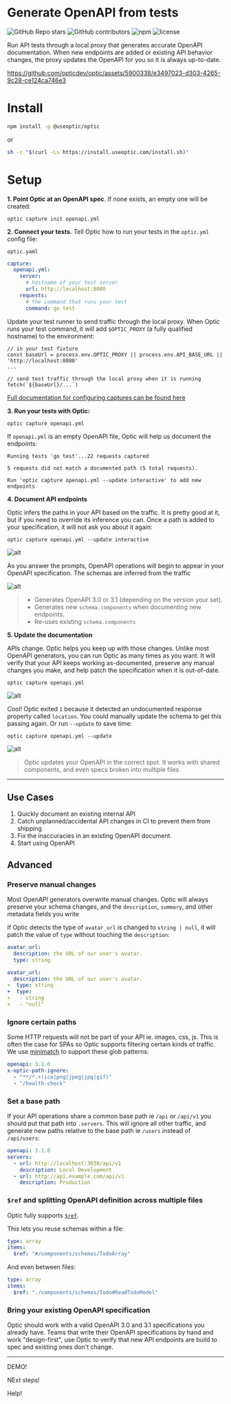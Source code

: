 # Generate OpenAPI from tests
![GitHub Repo stars](https://img.shields.io/github/stars/opticdev/optic?style=social) ![GitHub contributors](https://img.shields.io/github/contributors-anon/opticdev/optic?style=social) ![npm](https://img.shields.io/npm/dm/@useoptic/openapi-io?style=social) ![license](https://img.shields.io/github/license/opticdev/optic?style=social)

Run API tests through a local proxy that generates accurate OpenAPI documentation. When new endpoints are added or existing API behavior changes, the proxy updates the OpenAPI for you so it is always up-to-date. 


https://github.com/opticdev/optic/assets/5900338/e3497023-d303-4265-9c28-ce124ca746e3

# Install
```bash
npm install -g @useoptic/optic
```
or
```bash
sh -c "$(curl -Ls https://install.useoptic.com/install.sh)"
```

# Setup

**1. Point Optic at an OpenAPI spec**. If none exists, an empty one will be created:

```
optic capture init openapi.yml
```

**2. Connect your tests.** Tell Optic how to run your tests in the `optic.yml` config file: 

`optic.yaml`
```yaml
capture:
  openapi.yml:
    server:
      # hostname of your test server
      url: http://localhost:8080
    requests:
      # the command that runs your test
      command: go test
```

Update your test runner to send traffic through the local proxy. When Optic runs your test command, it will add `$OPTIC_PROXY` (a fully qualified hostname) to the environment: 

```
// in your test fixture
const baseUrl = process.env.OPTIC_PROXY || process.env.API_BASE_URL || 'http://localhost:8080'
...

// send test traffic through the local proxy when it is running
fetch(`${baseUrl}/...`)
```

[Full documentation for configuring captures can be found here](https://www.useoptic.com/docs/capturing-traffic)

**3. Run your tests with Optic:**
```
optic capture openapi.yml
```
If `openapi.yml` is an empty OpenAPI file, Optic will help us document the endpoints: 

```
Running tests 'go test'...22 requests captured

5 requests did not match a documented path (5 total requests).

Run 'optic capture openapi.yml --update interactive' to add new endpoints
```


**4. Document API endpoints**

Optic infers the paths in your API based on the traffic. It is pretty good at it, but if you need to override its inference you can. Once a path is added to your specification, it will not ask you about it again: 

```
optic capture openapi.yml --update interactive
```

![alt](https://i.imgur.com/KKNMxsD.jpg)

As you answer the prompts, OpenAPI operations will begin to appear in your OpenAPI specification. The schemas are inferred from the traffic  

![alt](https://i.imgur.com/PK702Zp.jpg)

>  - Generates OpenAPI 3.0 or 3.1 (depending on the version your set).
>  - Generates new `schema.components` when documenting new endpoints. 
>  - Re-uses existing `schema.components`

**5. Update the documentation**

APIs change. Optic helps you keep up with those changes. Unlike most OpenAPI generators, you can run Optic as many times as you want. It will verify that your API keeps working as-documented, preserve any manual changes you make, and help patch the specification when it is out-of-date.  

```
optic capture openapi.yml
```
![alt](https://i.imgur.com/kDYij8e.jpg)

Cool! Optic exited `1` because it detected an undocumented response property called `location`. You could manually update the schema to get this passing again. Or run `--update` to save time: 

```
optic capture openapi.yml --update
```

![alt](https://i.imgur.com/UeaKSW7.jpg)

> Optic updates your OpenAPI in the correct spot. It works with shared components, and even specs broken into multiple files

---

## Use Cases
1. Quickly document an existing internal API
2. Catch unplanned/accidental API changes in CI to prevent them from shipping
3. Fix the inaccuracies in an existing OpenAPI document. 
4. Start using OpenAPI

## Advanced

### Preserve manual changes 
Most OpenAPI generators overwrite manual changes. Optic will always preserve your schema changes, and the `description`, `summary`, and other metadata fields you write

If Optic detects the type of `avatar_url` is changed to `string | null`, it will patch the value of `type` without touching the `description`: 
```yaml
avatar_url:
  description: the URL of our user's avatar.
  type: string
```

```yaml
avatar_url:
  description: the URL of our user's avatar.
-  type: string 
+  type: 
+   - string
+   - "null"   
```

### Ignore certain paths
Some HTTP requests will not be part of your API ie. images, css, js. This is often the case for SPAs so Optic supports filtering certain kinds of traffic. We use [minimatch](https://github.com/isaacs/minimatch) to support these glob patterns:  

```yaml
openapi: 3.1.0
x-optic-path-ignore:
  - "**/*.+(ico|png|jpeg|jpg|gif)"
  - "/health-check"
```

### Set a base path
If your API operations share a common base path ie `/api` or `/api/v1` you should put that path into `.servers`. This will ignore all other traffic, and generate new paths relative to the base path ie `/users` instead of `/api/users`:
```yaml
openapi: 3.1.0
servers:
  - url: http://localhost:3030/api/v1
    description: Local Development 
  - url: http://api.example.com/api/v1
    description: Production 
```

### `$ref` and splitting OpenAPI definition across multiple files 
Optic fully supports [`$ref`](https://swagger.io/docs/specification/using-ref/). 

This lets you reuse schemas within a file: 
```yaml
type: array
items: 
  $ref: "#/components/schemas/TodoArray"
```
And even between files: 
```yaml
type: array
items: 
  $ref: "./components/schemas/Todo#ReadTodoModel"
```

### Bring your existing OpenAPI specification 
Optic should work with a valid OpenAPI 3.0 and 3.1 specifications you already have. Teams that write their OpenAPI specifications by hand and work "design-first", use Optic to verify that new API endpoints are build to spec and existing ones don't change.

---


DEMO!

NExt steps!

Help!


